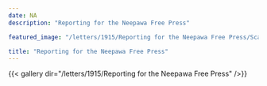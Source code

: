 ```yaml
---
date: NA
description: "Reporting for the Neepawa Free Press"

featured_image: "/letters/1915/Reporting for the Neepawa Free Press/Scan_20170112(3).jpg"

title: "Reporting for the Neepawa Free Press"
---
```


{{< gallery dir="/letters/1915/Reporting for the Neepawa Free Press" />}}
